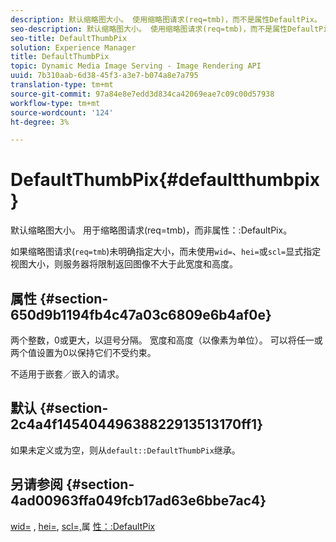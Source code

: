 ```yaml
---
description: 默认缩略图大小。 使用缩略图请求(req=tmb)，而不是属性DefaultPix。
seo-description: 默认缩略图大小。 使用缩略图请求(req=tmb)，而不是属性DefaultPix。
seo-title: DefaultThumbPix
solution: Experience Manager
title: DefaultThumbPix
topic: Dynamic Media Image Serving - Image Rendering API
uuid: 7b310aab-6d38-45f3-a3e7-b074a8e7a795
translation-type: tm+mt
source-git-commit: 97a84e8e7edd3d834ca42069eae7c09c00d57938
workflow-type: tm+mt
source-wordcount: '124'
ht-degree: 3%

---
```



# DefaultThumbPix{#defaultthumbpix}

默认缩略图大小。 用于缩略图请求(req=tmb)，而非属性：:DefaultPix。

如果缩略图请求(`req=tmb`)未明确指定大小，而未使用`wid=`、`hei=`或`scl=`显式指定视图大小，则服务器将限制返回图像不大于此宽度和高度。

## 属性 {#section-650d9b1194fb4c47a03c6809e6b4af0e}

两个整数，0或更大，以逗号分隔。 宽度和高度（以像素为单位）。 可以将任一或两个值设置为0以保持它们不受约束。

不适用于嵌套／嵌入的请求。

## 默认 {#section-2c4a4f14540449638822913513170ff1}

如果未定义或为空，则从`default::DefaultThumbPix`继承。

## 另请参阅 {#section-4ad00963ffa049fcb17ad63e6bbe7ac4}

[wid=](../../../../../is-api/http-ref/image-serving-api-ref/c-http-protocol-reference/c-command-reference/r-is-http-wid.md#reference-bfeadcb67bf4485f851eb21345527e47) , [hei=](../../../../../is-api/http-ref/image-serving-api-ref/c-http-protocol-reference/c-command-reference/r-is-http-hei.md#reference-6d6f556ccc0e4b98a815e8a5c1944a96), [scl=,](../../../../../is-api/http-ref/image-serving-api-ref/c-http-protocol-reference/c-command-reference/r-scl.md#reference-b2a74e493d0d407e98fe350551ba3fcc)属 [性：:DefaultPix](../../../../../is-api/image-catalog/image-serving-api-ref/c-image-catalog-reference/c-attributes-reference/r-defaultpix.md#reference-996b2c22b30f4fd9b970c84063306df1)
